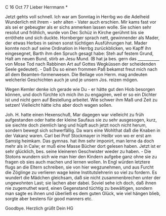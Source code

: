  C 16 Oct 77
Lieber Herrmann <Mogl>*

Jetzt gehts voll schnell. Ich war am Sonntag in Herrbg wo die Adelheid Wunderlich mit ihrem - sehr alten - Vater auch erschien. Mir kams fast vor als sei er gebeugter als er sichs anmerken lassen wolle. Sie schien sehr resolut und fröhlich, wurde von Dec Schüz in Kirche gerühmt bis sie erröthete und sich duckte. Hornberger sprach nett, gewinnender als Mader, der etwas Herbes in seinen sonst tüchtigen Ausführungen hat. Mader konnte noch auf seine Ordination in Herrbg zurückblicken, wo Kapff ihn eingesegnet, Barth ihm den Spruch gesagt habe: Steh auf festem Grund, Halt am neuen Bund, stirb an Jesu Mund. (B hat ja bes. gern das ___________ von Mose Tod nach Rabbinen Art auf Gottes Wegküssen der scheidenden Seele gedeutet). - Daß Du so einen frommen Paß bekamst freut mich nach all dem Beamten-formenwesen. 
Die Beilage von Herm. mag andeuten welcherlei Geschichten auch je und je unsern Jos. reizen mögen.

Wegen Kemler denke ich gerade wie Du - er hätte gut den Hiob besorgen können, und doch fürchte ich mich ihn zu engagiren, weil er so ein Dichter ist und nicht gern auf Bestellung arbeitet. Wie schwer ihm Maß und Zeit zu setzen! Vielleicht hätte ichs aber doch wagen sollen.

Joh. H. hatte einen Hexenschuß, Mar dagegen war vielleicht zu früh aufgestanden oder hatte der kleine Saufaus sie zu sehr ausgesogen, kurz, sie siechte doch ziemlich lang und hüpft auch jetzt noch nicht herum, sondern bewegt sich schwerfällig. Da wars eine Wohlthat daß die Knaben in der Vakanz waren. Carl bei Prof Stockmayer in Heilbr von wo er erst am Samstg heimkam. Das gymnas. hat ihm sehr imponirt, man lerne da doch mehr als in Calw; er muß eine Masse Bücher dort gelesen haben. Jetzt ist er sehr glücklich, bes. seine kleineren Geschwister wieder zu haben. - Die Stotons wundern sich wie man hier den Kindern aufgebe ganz ohne sie zu fragen ob sies auch machen und lernen wollen. In Engl würden letztere flugs an die Eltern schreiben, sie von hier wegzunehmen, und aus Furcht die Zöglinge zu verlieren wage keine Institutslehrerin so viel zu fordern. Es wundert die Mädchen gleichsam, daß sie nicht zusammenbrechen unter der ungewohnten Last; sie lachen aber dabei. Soviel sehe ich doch, daß ihnen nie zugemuthet ward, einen Gegenstand tüchtig zu bewältigen, sondern man sagte es ihnen und überließ es dem guten Glück, wie viel hängen blieb, sorgte aber bestens für good manners etc.

Goodbye.
 Herzlich grüßt Dein HG
